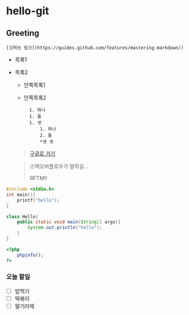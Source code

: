 # hello-git
## Greeting

	[깃허브 링크](https://guides.github.com/features/mastering-markdown/)

  * 목록1
  * 목록2
    * 안쪽목록1
    * 안쪽목록2
		
			1. 하나
			1. 둘
			1. 셋
				1. 하나
				2. 둘
				*셋 셋
	
	>[구글로 가기](https://www.google.com/)
	
	>스택오버플로우가 말하길...
	>
	>RFTM!!

```c
#include <stdio.h>
int main(){
	printf("hello");
}
```

```java
class Hello{
	public static void main(String[] args){
		System.out.println("hello");
	}
}
```

```php
<?php
	phpinfo();
?>
```

### 오늘 할일
- [ ] 밥먹기
- [ ] 떡볶이
- [ ] 딸기라떼
